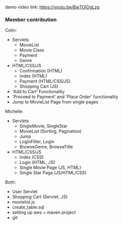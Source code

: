 demo video link: https://youtu.be/BajTOlOgLzg

### Member contribution

Colin:
- Servlets
  - MovieList
  - Movie Class
  - Payment
  - Genre
- HTML/CSS/JS
  - Confirmation (HTML)
  - Index (HTML)
  - Payment (HTML/CSS/JS)
  - Shopping Cart (JS)
- 'Add to Cart' Functionality
- 'Proceed to Payment' and 'Place Order' functionality
- Jump to MovieList Page from single pages

Michelle:
- Servlets
  - SingleMovie, SingleStar
  - MovieList (Sorting, Pagination)
  - Jump
  - LoginFilter, Login
  - BrowseGenre, BrowseTitle
- HTML/CSS/JS
  - Index (CSS)
  - Login (HTML, JS)
  - Single Movie Page (JS, HTML)
  - Single Star Page (JS/HTML/CSS)

Both:
- User Servlet
- Shopping Cart (Servlet, JS)
- movielist.js
- create_table.sql
- setting up aws + maven project
- git